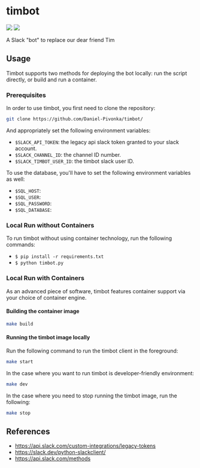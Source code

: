 # timbot

![](https://github.com/Daniel-Pivonka/timbot/workflows/flake8/badge.svg)
![](https://github.com/Daniel-Pivonka/timbot/workflows/docker/badge.svg)

A Slack "bot" to replace our dear friend Tim

## Usage

Timbot supports two methods for deploying the bot locally: run the script directly, or build and run a container.

### Prerequisites

In order to use timbot, you first need to clone the repository:

```bash
git clone https://github.com/Daniel-Pivonka/timbot/
```

And appropriately set the following environment variables:

- `$SLACK_API_TOKEN`: the legacy api slack token granted to your slack account.
- `$SLACK_CHANNEL_ID`: the channel ID number.
- `$SLACK_TIMBOT_USER_ID`: the timbot slack user ID.

To use the database, you'll have to set the following environment variables as well:

- `$SQL_HOST`: <Your MySQL host>
- `$SQL_USER`: <Your MySQL user>
- `$SQL_PASSWORD`: <Your MySQL password>
- `$SQL_DATABASE`: <Your MySQL database>

### Local Run without Containers

To run timbot without using container technology, run the following commands:

- `$ pip install -r requirements.txt`
- `$ python timbot.py`

### Local Run with Containers

As an advanced piece of software, timbot features container support via your choice of container engine.

#### Building the container image

```bash
make build
```

#### Running the timbot image locally

Run the following command to run the timbot client in the foreground:

```bash
make start
```

In the case where you want to run timbot is developer-friendly environment:

```bash
make dev
```

In the case where you need to stop running the timbot image, run the following:

```bash
make stop
```

## References

- https://api.slack.com/custom-integrations/legacy-tokens
- https://slack.dev/python-slackclient/
- https://api.slack.com/methods
